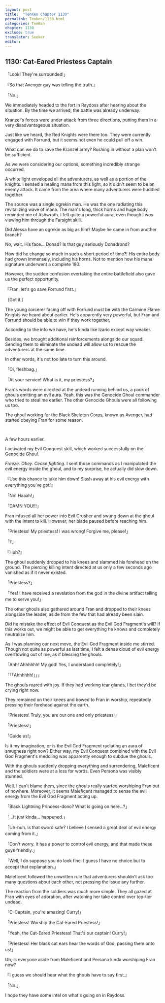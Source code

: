 ```yaml
---
layout: post
title:  "TenKen Chapter 1130"
permalink: Tenken/1130.html
categories: TenKen
chapter: 1130
exclude: true
translator: Seeker
editor: 
---
```

<h2>1130: Cat-Eared Priestess Captain</h2>

「Look! They're surrounded!」

『So that Avenger guy was telling the truth.』

「Nn.」

We immediately headed to the fort in Raydoss after hearing about the situation. By the time we arrived, the battle was already underway.

Kranzel's forces were under attack from three directions, putting them in a very disadvantageous situation.

Just like we heard, the Red Knights were there too. They were currently engaged with Forrund, but it seems not even he could pull off a win.

What can we do to save the Kranzel army? Rushing in without a plan won't be sufficient.

As we were considering our options, something incredibly strange occurred.

A white light enveloped all the adventurers, as well as a portion of the knights. I sensed a healing mana from this light, so it didn't seem to be an enemy attack. It came from the area where many adventurers were huddled together.

The source was a single ogrekin man. He was the one radiating this revitalizing wave of mana. The man's long, thick horns and huge body reminded me of Ashwrath. I felt quite a powerful aura, even though I was viewing him through the Farsight skill.

Did Alessa have an ogrekin as big as him? Maybe he came in from another branch?

No, wait. His face... Donad? Is that guy seriously Donadrond?

How did he change so much in such a short period of time?! His entire body had grown immensely, including his horns. Not to mention how his mana signature underwent a complete 180.

However, the sudden confusion overtaking the entire battlefield also gave us the perfect opportunity.

『Fran, let's go save Forrund first.』

（Got it.）

The young sorcerer facing off with Forrund must be with the Carmine Flame Knights we heard about earlier. He's apparently very powerful, but Fran and Forrund should be able to win if they work together.

According to the info we have, he's kinda like Izario except way weaker.

Besides, we brought additional reinforcements alongside our squad. Sending them to eliminate the undead will allow us to rescue the adventurers at the same time.

In other words, it's not too late to turn this around.

「Oi, fleshbag.」

「At your service! What is it, my priestess?」

Fran's words were directed at the undead running behind us, a pack of ghouls emitting an evil aura. Yeah, this was the Genocide Ghoul commander who tried to steal me earlier. The other Genocide Ghouls were all following us too.

The ghoul working for the Black Skeleton Corps, known as Avenger, had started obeying Fran for some reason.

<br/>

A few hours earlier.

I activated my Evil Conquest skill, which worked successfully on the Genocide Ghoul.

*Freeze. Obey. Cease fighting.* I sent those commands as I manipulated the evil energy inside the ghoul, and to my surprise, he actually did slow down.

『Use this chance to take him down! Slash away at his evil energy with everything you've got!』

「Nn! Haaah!」

「DAMN YOU!!!」

Fran infused all her power into Evil Crusher and swung down at the ghoul with the intent to kill. However, her blade paused before reaching him.

「Priestess! My priestess! I was wrong! Forgive me, please!」

「?」

『Huh?』

The ghoul suddenly dropped to his knees and slammed his forehead on the ground. The piercing killing intent directed at us only a few seconds ago vanished as if it never existed.

「Priestess?」

「Yes! I have received a revelation from the god in the divine artifact telling me to serve you!」

The other ghouls also gathered around Fran and dropped to their knees alongside the leader, aside from the few that had already been slain.

Did he mistake the effect of Evil Conquest as the Evil God Fragment's will? If this works out, we might be able to get everything he knows and completely neutralize him.

As I was planning our next move, the Evil God Fragment inside me stirred. Though not quite as powerful as last time, I felt a dense cloud of evil energy overflowing out of me, as if blessing the ghouls.

「Ahh! Ahhhhhh! My god! Yes, I understand completely!」

「「「Ahhhhhh!」」」

The ghouls roared with joy. If they had working tear glands, I bet they'd be crying right now.

They remained on their knees and bowed to Fran in worship, repeatedly pressing their forehead against the earth.

「Priestess! Truly, you are our one and only priestess!」

「Priestess!」

「Guide us!」

Is it my imagination, or is the Evil God Fragment radiating an aura of smugness right now? Either way, my Evil Conquest combined with the Evil God Fragment's meddling was apparently enough to subdue the ghouls.

With the ghouls suddenly dropping everything and surrendering, Maleficent and the soldiers were at a loss for words. Even Persona was visibly stunned.

Well, I can't blame them, since the ghouls really started worshiping Fran out of nowhere. Moreover, it seems Maleficent managed to sense the evil energy from the Evil God Fragment acting up.

「Black Lightning Princess-dono? What is going on here...?」

「...It just kinda... happened.」

「Uh-huh. Is that sword safe? I believe I sensed a great deal of evil energy coming from it.」

「Don't worry. It has a power to control evil energy, and that made these guys friendly.」

「Well, I do suppose you do look fine. I guess I have no choice but to accept that explanation.」

Maleficent followed the unwritten rule that adventurers shouldn't ask too many questions about each other, not pressing the issue any further.

The reaction from the soldiers was much more simple. They all gazed at Fran with eyes of adoration, after watching her take control over top-tier undead.

「C-Captain, you're amazing! Curry!」

「Priestess! Worship the Cat-Eared Priestess!」

「Yeah, the Cat-Eared Priestess! That's our captain! Curry!」

「Priestess! Her black cat ears hear the words of God, passing them onto us!」

Uh, is everyone aside from Maleficent and Persona kinda worshiping Fran now?

『I guess we should hear what the ghouls have to say first.』

「Nn.」

I hope they have some intel on what's going on in Raydoss.



